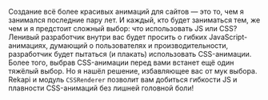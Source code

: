 Создание всё более красивых анимаций для сайтов — это то, чем я занимался
последние пару лет. И каждый, кто будет заниматься тем, же чем и я предстоит сложный выбор: что использовать JS или CSS? Ленивый разработчик внутри вас будет просить о гибких JavaScript-анимациях, думающий о пользователях и производительности, разработчик будет пытаться (и плакать) использовать CSS-анимации. Более того, выбрав CSS-анимации перед вами встанет ещё один тяжёлый выбор. Но я нашёл решение, избавляющее вас от мук выбора. Rekapi и модуль `CSSRenderer` позволит вам добиться гибкости JS и плавности CSS-анимаций без лишней головной боли!